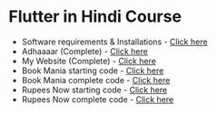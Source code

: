 <h1> Flutter in Hindi Course </h1>

<ul>

<li> Software requirements & Installations - <a href="https://flutter.dev/docs/get-started/install">Click here</a></li> 
<li> Adhaaaar (Complete) - <a href="https://github.com/TechGram-Academy/Adhaaaar">Click here</a></li> 
<li> My Website (Complete) - <a href="https://github.com/TechGram-Academy/my-website">Click here</a></li> 
<li> Book Mania starting code  - <a href="https://github.com/TechGram-Academy/book-mania-starter">Click here</a></li> 
<li> Book Mania complete code  - <a href="https://github.com/TechGram-Academy/book-mania-complete">Click here</a></li> 
<li> Rupees Now starting code - <a href="https://github.com/TechGram-Academy/rupees-now-starter-code">Click here</a></li>
<li> Rupees Now complete code - <a href="https://github.com/TechGram-Academy/rupees-now-complete">Click here</a></li>
</ul>